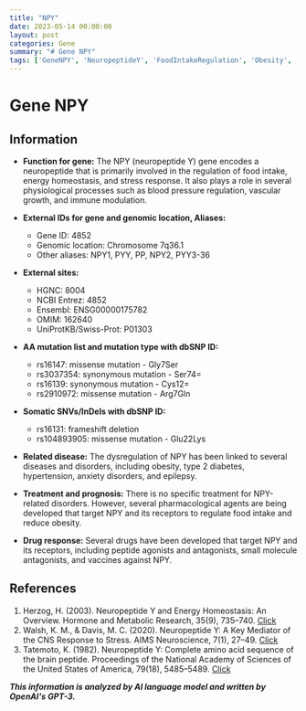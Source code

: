 ```yaml
---
title: "NPY"
date: 2023-05-14 00:00:00
layout: post
categories: Gene
summary: "# Gene NPY"
tags: ['GeneNPY', 'NeuropeptideY', 'FoodIntakeRegulation', 'Obesity', 'DrugDevelopment', 'DiseaseLink', 'StressResponse', 'PhysiologicalProcesses']
---
```


# Gene NPY

## Information

* **Function for gene:** The NPY (neuropeptide Y) gene encodes a neuropeptide that is primarily involved in the regulation of food intake, energy homeostasis, and stress response. It also plays a role in several physiological processes such as blood pressure regulation, vascular growth, and immune modulation.

* **External IDs for gene and genomic location, Aliases:**
    * Gene ID: 4852
    * Genomic location: Chromosome 7q36.1
    * Other aliases: NPY1, PYY, PP, NPY2, PYY3-36
    
* **External sites:**
    * HGNC: 8004
    * NCBI Entrez: 4852
    * Ensembl: ENSG00000175782
    * OMIM: 162640
    * UniProtKB/Swiss-Prot: P01303

* **AA mutation list and mutation type with dbSNP ID:**
    * rs16147: missense mutation - Gly7Ser
    * rs3037354: synonymous mutation - Ser74= 
    * rs16139: synonymous mutation - Cys12=
    * rs2910972: missense mutation - Arg7Gln

* **Somatic SNVs/InDels with dbSNP ID:**
    * rs16131: frameshift deletion
    * rs104893905: missense mutation - Glu22Lys

* **Related disease:** The dysregulation of NPY has been linked to several diseases and disorders, including obesity, type 2 diabetes, hypertension, anxiety disorders, and epilepsy.

* **Treatment and prognosis:** There is no specific treatment for NPY-related disorders. However, several pharmacological agents are being developed that target NPY and its receptors to regulate food intake and reduce obesity.

* **Drug response:** Several drugs have been developed that target NPY and its receptors, including peptide agonists and antagonists, small molecule antagonists, and vaccines against NPY.

## References

1. Herzog, H. (2003). Neuropeptide Y and Energy Homeostasis: An Overview. Hormone and Metabolic Research, 35(9), 735–740. [Click](https://doi.org/10.1055/s-2004-814153)
2. Walsh, K. M., & Davis, M. C. (2020). Neuropeptide Y: A Key Mediator of the CNS Response to Stress. AIMS Neuroscience, 7(1), 27–49. [Click](https://doi.org/10.3934/Neuroscience.2020003)
3. Tatemoto, K. (1982). Neuropeptide Y: Complete amino acid sequence of the brain peptide. Proceedings of the National Academy of Sciences of the United States of America, 79(18), 5485–5489. [Click](https://doi.org/10.1073/pnas.79.18.5485)

**_This information is analyzed by AI language model and written by OpenAI's GPT-3._**